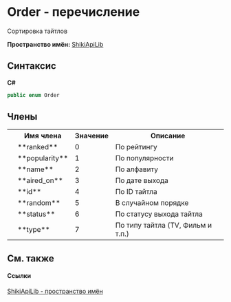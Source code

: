 # Order - перечисление


Сортировка тайтлов

**Пространство имён:**&nbsp;<a target="_blank" href="N_ShikiApiLib.md">ShikiApiLib</a>

## Синтаксис

**C#**<br />
``` C#
public enum Order
```


## Члены
<table>
	<tr>
		<th/>
		<th>Имя члена</th>
		<th>Значение</th>
		<th>Описание</th>
	</tr>
	<tr>
		<td />
		<td target="F:ShikiApiLib.Order.ranked">**ranked**</td>
		<td>0</td>
		<td>По рейтингу</td>
	</tr>
	<tr>
		<td />
		<td target="F:ShikiApiLib.Order.popularity">**popularity**</td>
		<td>1</td>
		<td>По популярности</td>
	</tr>
	<tr>
		<td />
		<td target="F:ShikiApiLib.Order.name">**name**</td>
		<td>2</td>
		<td>По алфавиту</td>
	</tr>
	<tr>
		<td />
		<td target="F:ShikiApiLib.Order.aired_on">**aired_on**</td>
		<td>3</td>
		<td>По дате выхода</td>
	</tr>
	<tr>
		<td />
		<td target="F:ShikiApiLib.Order.id">**id**</td>
		<td>4</td>
		<td>По ID тайтла</td>
	</tr>
	<tr>
		<td />
		<td target="F:ShikiApiLib.Order.random">**random**</td>
		<td>5</td>
		<td>В случайном порядке</td>
	</tr>
	<tr>
		<td />
		<td target="F:ShikiApiLib.Order.status">**status**</td>
		<td>6</td>
		<td>По статусу выхода тайтла</td>
	</tr>
	<tr>
		<td />
		<td target="F:ShikiApiLib.Order.type">**type**</td>
		<td>7</td>
		<td>По типу тайтла (TV, Фильм и т.п.)</td>
	</tr>
</table>

## См. также


#### Ссылки
<a target="_blank" href="N_ShikiApiLib.md">ShikiApiLib - пространство имён</a>
<br />